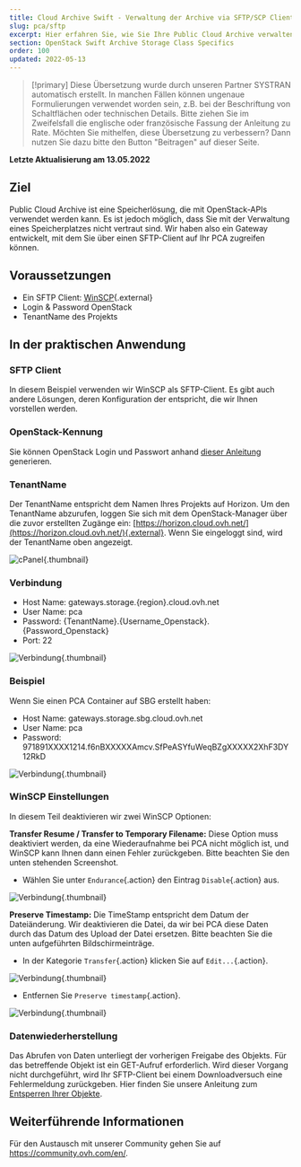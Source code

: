 ```yaml
---
title: Cloud Archive Swift - Verwaltung der Archive via SFTP/SCP Client
slug: pca/sftp
excerpt: Hier erfahren Sie, wie Sie Ihre Public Cloud Archive verwalten und verwalten.
section: OpenStack Swift Archive Storage Class Specifics
order: 100
updated: 2022-05-13
---
```


> [!primary]
> Diese Übersetzung wurde durch unseren Partner SYSTRAN automatisch erstellt. In manchen Fällen können ungenaue Formulierungen verwendet worden sein, z.B. bei der Beschriftung von Schaltflächen oder technischen Details. Bitte ziehen Sie im Zweifelsfall die englische oder französische Fassung der Anleitung zu Rate. Möchten Sie mithelfen, diese Übersetzung zu verbessern? Dann nutzen Sie dazu bitte den Button "Beitragen" auf dieser Seite.
>

**Letzte Aktualisierung am 13.05.2022**

## Ziel

Public Cloud Archive ist eine Speicherlösung, die mit OpenStack-APIs verwendet werden kann. Es ist jedoch möglich, dass Sie mit der Verwaltung eines Speicherplatzes nicht vertraut sind. Wir haben also ein Gateway entwickelt, mit dem Sie über einen SFTP-Client auf Ihr PCA zugreifen können.


## Voraussetzungen

- Ein SFTP Client: [WinSCP](https://winscp.net/eng/download.php){.external}
- Login & Password OpenStack
- TenantName des Projekts

## In der praktischen Anwendung

### SFTP Client

In diesem Beispiel verwenden wir WinSCP als SFTP-Client. Es gibt auch andere Lösungen, deren Konfiguration der entspricht, die wir Ihnen vorstellen werden.


### OpenStack-Kennung

Sie können OpenStack Login und Passwort anhand [dieser Anleitung](https://docs.ovh.com/de/public-cloud/openstack-user-erstellen-loeschen/) generieren.


### TenantName

Der TenantName entspricht dem Namen Ihres Projekts auf Horizon. Um den TenantName abzurufen, loggen Sie sich mit dem OpenStack-Manager über die zuvor erstellten Zugänge ein: [https://horizon.cloud.ovh.net/](https://horizon.cloud.ovh.net/){.external}. Wenn Sie eingeloggt sind, wird der TenantName oben angezeigt.


![cPanel](images/image1.png){.thumbnail}


### Verbindung

- Host Name: gateways.storage.{region}.cloud.ovh.net
- User Name: pca
- Password: {TenantName}.{Username_Openstack}.{Password_Openstack}
- Port: 22


![Verbindung](images/image2.png){.thumbnail}


### Beispiel

Wenn Sie einen PCA Container auf SBG erstellt haben:

- Host Name: gateways.storage.sbg.cloud.ovh.net
- User Name: pca
- Password: 971891XXXX1214.f6nBXXXXXAmcv.SfPeASYfuWeqBZgXXXXX2XhF3DY12RkD


![Verbindung](images/image3.png){.thumbnail}


### WinSCP Einstellungen
In diesem Teil deaktivieren wir zwei WinSCP Optionen:

**Transfer Resume / Transfer to Temporary Filename:** Diese Option muss deaktiviert werden, da eine Wiederaufnahme bei PCA nicht möglich ist, und WinSCP kann Ihnen dann einen Fehler zurückgeben. Bitte beachten Sie den unten stehenden Screenshot.

- Wählen Sie unter `Endurance`{.action} den Eintrag `Disable`{.action} aus.


![Verbindung](images/conf1.png){.thumbnail}

**Preserve Timestamp:** Die TimeStamp entspricht dem Datum der Dateiänderung. Wir deaktivieren die Datei, da wir bei PCA diese Daten durch das Datum des Upload der Datei ersetzen. Bitte beachten Sie die unten aufgeführten Bildschirmeinträge.

- In der Kategorie `Transfer`{.action} klicken Sie auf `Edit...`{.action}.


![Verbindung](images/conf2.png){.thumbnail}

- Entfernen Sie `Preserve timestamp`{.action}.


![Verbindung](images/conf3.png){.thumbnail}


### Datenwiederherstellung
Das Abrufen von Daten unterliegt der vorherigen Freigabe des Objekts. Für das betreffende Objekt ist ein GET-Aufruf erforderlich. Wird dieser Vorgang nicht durchgeführt, wird Ihr SFTP-Client bei einem Downloadversuch eine Fehlermeldung zurückgeben. Hier finden Sie unsere Anleitung zum [Entsperren Ihrer Objekte](https://docs.ovh.com/de/storage/pca/unlock/).

## Weiterführende Informationen

Für den Austausch mit unserer Community gehen Sie auf <https://community.ovh.com/en/>.
